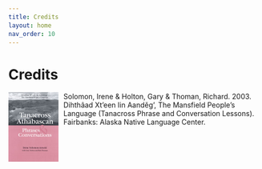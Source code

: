 ```yaml
---
title: Credits
layout: home
nav_order: 10
---
```


# Credits



<img src="assets/images/cover-sm.png" style="float:left; margin-right:10px;width:100px;"/>
Solomon, Irene & Holton, Gary & Thoman, Richard. 2003. Dihthâad Xt’een Iin Aanděg’, The Mansfield People’s Language (Tanacross Phrase and Conversation Lessons). Fairbanks: Alaska Native Language Center.
